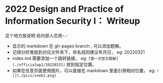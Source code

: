 # 2022 Design and Practice of Information Security I： Writeup
这个地方放说明 给内部人员用-.-
- 显示的 markdown 在 gh-pages branch , 可以添加题解。
- 记得分好类放到对应文件夹下，命名规则建议年月日， eg: 20220321 
- index.md 需要添加一个跳转链接， eg: `[第一次官方题解](./officialwp1/20220321)` 放到指定位置。
- 如果在任意页面使用图片，可以直接在 markdown 里面引用相对位置， eg: `![](./pics/snek2.png)`
